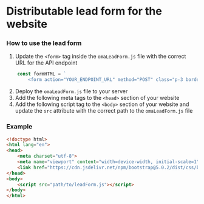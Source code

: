 # Distributable lead form for the website

### How to use the lead form

1. Update the `<form>` tag inside the `omaLeadForm.js` file with the correct URL for the API endpoint
```javascript
    const formHTML = `
        <form action="YOUR_ENDPOINT_URL" method="POST" class="p-3 border rounded needs-validation" novalidate>
```
2. Deploy the `omaLeadForm.js` file to your server
3. Add the following meta tags to the `<head>` section of your website
4. Add the following script tag to the `<body>` section of your website and update the `src` attribute with the correct path to the `omaLeadForm.js` file

### Example
```html
<!doctype html>
<html lang="en">
<head>
    <meta charset="utf-8">
    <meta name="viewport" content="width=device-width, initial-scale=1">
    <link href="https://cdn.jsdelivr.net/npm/bootstrap@5.0.2/dist/css/bootstrap.min.css" rel="stylesheet" integrity="sha384-EVSTQN3/azprG1Anm3QDgpJLIm9Nao0Yz1ztcQTwFspd3yD65VohhpuuCOmLASjC" crossorigin="anonymous">>
</head>
<body>
    <script src="path/to/leadForm.js"></script>
</body>
</html>
```
